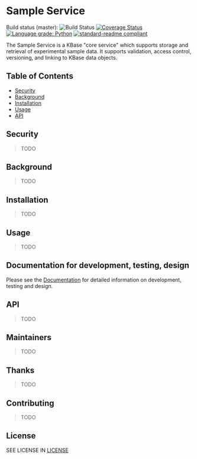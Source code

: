 # Sample Service  

Build status (master):
![Build Status](https://github.com/kbase/sample_service/actions/workflows/build-test-push.yml/badge.svg)
[![Coverage Status](https://coveralls.io/repos/github/kbase/sample_service/badge.svg?branch=master)](https://coveralls.io/github/kbase/sample_service?branch=master)
[![Language grade: Python](https://img.shields.io/lgtm/grade/python/g/kbase/sample_service.svg?logo=lgtm&logoWidth=18)](https://lgtm.com/projects/g/kbase/sample_service/context:python)
[![standard-readme compliant](https://img.shields.io/badge/readme%20style-standard-brightgreen.svg?style=flat-square)](https://github.com/RichardLitt/standard-readme)

The Sample Service is a KBase "core service" which supports storage and retrieval of experimental sample data. It supports validation, access control, versioning, and linking to KBase data objects. 


## Table of Contents

- [Security](#security)
- [Background](#background)
- [Installation](#installation)
- [Usage](#usage)
- [API](#api)

## Security

> TODO


## Background

> TODO

## Installation

> TODO

## Usage

> TODO

## Documentation for development, testing, design

Please see the [Documentation](./docs/index.md) for detailed information on development, testing and design.

## API

> TODO

## Maintainers

> TODO

## Thanks

> TODO 

## Contributing

> TODO 

## License

SEE LICENSE IN [LICENSE](./LICENSE)

